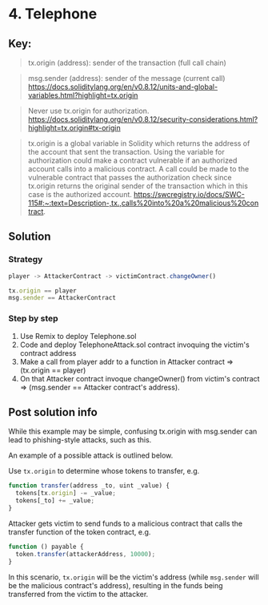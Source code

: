 # 4. Telephone

## Key:

> tx.origin (address): sender of the transaction (full call chain)

> msg.sender (address): sender of the message (current call)
> https://docs.soliditylang.org/en/v0.8.12/units-and-global-variables.html?highlight=tx.origin

> Never use tx.origin for authorization. https://docs.soliditylang.org/en/v0.8.12/security-considerations.html?highlight=tx.origin#tx-origin

> tx.origin is a global variable in Solidity which returns the address of the account that sent the transaction. Using the variable for authorization could make a contract vulnerable if an authorized account calls into a malicious contract. A call could be made to the vulnerable contract that passes the authorization check since tx.origin returns the original sender of the transaction which in this case is the authorized account.
> https://swcregistry.io/docs/SWC-115#:~:text=Description-,tx.,calls%20into%20a%20malicious%20contract.

## Solution

### Strategy

```js
player -> AttackerContract -> victimContract.changeOwner()

tx.origin == player
msg.sender == AttackerContract
```

### Step by step

1. Use Remix to deploy Telephone.sol
2. Code and deploy TelephoneAttack.sol contract invoquing the victim's contract address
3. Make a call from player addr to a function in Attacker contract => (tx.origin == player)
4. On that Attacker contract invoque changeOwner() from victim's contract => (msg.sender == Attacker contract's address).

## Post solution info

While this example may be simple, confusing tx.origin with msg.sender can lead to phishing-style attacks, such as this.

An example of a possible attack is outlined below.

Use `tx.origin` to determine whose tokens to transfer, e.g.

```js
function transfer(address _to, uint _value) {
  tokens[tx.origin] -= _value;
  tokens[_to] += _value;
}
```

Attacker gets victim to send funds to a malicious contract that calls the transfer function of the token contract, e.g.

```js
function () payable {
  token.transfer(attackerAddress, 10000);
}
```

In this scenario, `tx.origin` will be the victim's address (while `msg.sender` will be the malicious contract's address), resulting in the funds being transferred from the victim to the attacker.
